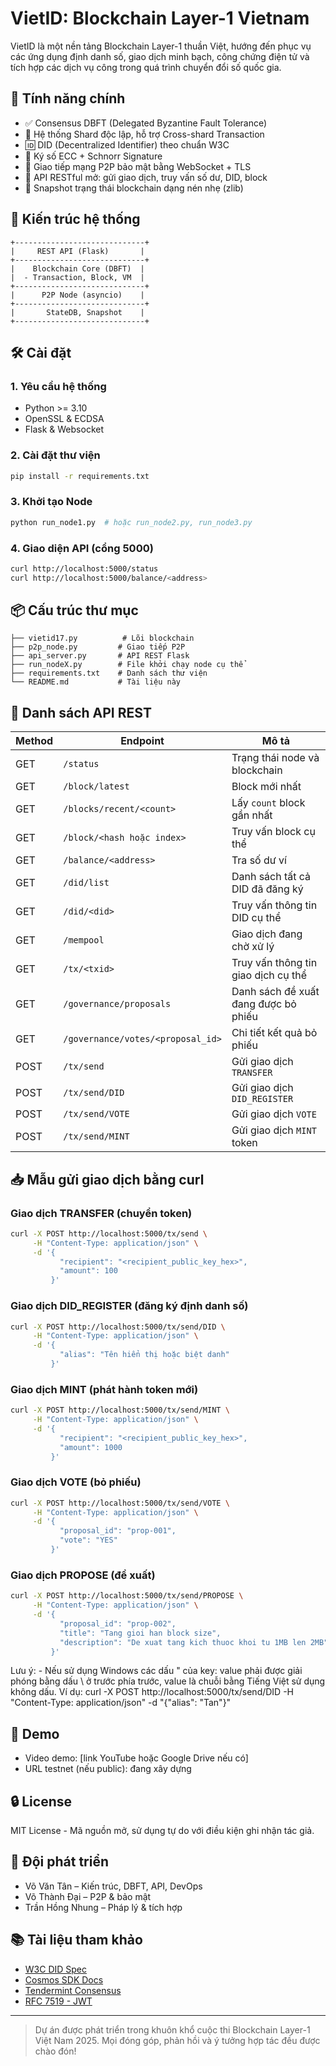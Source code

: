 # VietID: Blockchain Layer-1 Vietnam

VietID là một nền tảng Blockchain Layer-1 thuần Việt, 
hướng đến phục vụ các ứng dụng định danh số, giao dịch minh bạch, 
công chứng điện tử và tích hợp các dịch vụ công trong quá trình chuyển đổi số quốc gia.

## 🚀 Tính năng chính
- ✅ Consensus DBFT (Delegated Byzantine Fault Tolerance)
- 🧱 Hệ thống Shard độc lập, hỗ trợ Cross-shard Transaction
- 🆔 DID (Decentralized Identifier) theo chuẩn W3C
- 🔐 Ký số ECC + Schnorr Signature
- 📡 Giao tiếp mạng P2P bảo mật bằng WebSocket + TLS
- 🔁 API RESTful mở: gửi giao dịch, truy vấn số dư, DID, block
- 💾 Snapshot trạng thái blockchain dạng nén nhẹ (zlib)

## 🧩 Kiến trúc hệ thống
```
+-----------------------------+
|     REST API (Flask)       |
+-----------------------------+
|    Blockchain Core (DBFT)  |
|  - Transaction, Block, VM  |
+-----------------------------+
|      P2P Node (asyncio)    |
+-----------------------------+
|       StateDB, Snapshot    |
+-----------------------------+
```

## 🛠 Cài đặt
### 1. Yêu cầu hệ thống
- Python >= 3.10
- OpenSSL & ECDSA
- Flask & Websocket

### 2. Cài đặt thư viện
```bash
pip install -r requirements.txt
```

### 3. Khởi tạo Node
```bash
python run_node1.py  # hoặc run_node2.py, run_node3.py
```

### 4. Giao diện API (cổng 5000)
```bash
curl http://localhost:5000/status
curl http://localhost:5000/balance/<address>
```

## 📦 Cấu trúc thư mục
```
├── vietid17.py          # Lõi blockchain
├── p2p_node.py         # Giao tiếp P2P
├── api_server.py       # API REST Flask
├── run_nodeX.py        # File khởi chạy node cụ thể
├── requirements.txt    # Danh sách thư viện
└── README.md           # Tài liệu này
```

## 📡 Danh sách API REST
| Method | Endpoint                              | Mô tả |
|--------|----------------------------------------|------|
| GET    | `/status`                             | Trạng thái node và blockchain |
| GET    | `/block/latest`                       | Block mới nhất |
| GET    | `/blocks/recent/<count>`              | Lấy `count` block gần nhất |
| GET    | `/block/<hash hoặc index>`            | Truy vấn block cụ thể |
| GET    | `/balance/<address>`                  | Tra số dư ví |
| GET    | `/did/list`                           | Danh sách tất cả DID đã đăng ký |
| GET    | `/did/<did>`                          | Truy vấn thông tin DID cụ thể |
| GET    | `/mempool`                            | Giao dịch đang chờ xử lý |
| GET    | `/tx/<txid>`                          | Truy vấn thông tin giao dịch cụ thể |
| GET    | `/governance/proposals`               | Danh sách đề xuất đang được bỏ phiếu |
| GET    | `/governance/votes/<proposal_id>`     | Chi tiết kết quả bỏ phiếu |
| POST   | `/tx/send`                            | Gửi giao dịch `TRANSFER` |
| POST   | `/tx/send/DID`                        | Gửi giao dịch `DID_REGISTER` |
| POST   | `/tx/send/VOTE`                       | Gửi giao dịch `VOTE` |
| POST   | `/tx/send/MINT`                       | Gửi giao dịch `MINT` token |

## 📥 Mẫu gửi giao dịch bằng curl

### Giao dịch TRANSFER (chuyển token)
```bash
curl -X POST http://localhost:5000/tx/send \
     -H "Content-Type: application/json" \
     -d '{
           "recipient": "<recipient_public_key_hex>",
           "amount": 100
         }'
```

### Giao dịch DID_REGISTER (đăng ký định danh số)
```bash
curl -X POST http://localhost:5000/tx/send/DID \
     -H "Content-Type: application/json" \
     -d '{
           "alias": "Tên hiển thị hoặc biệt danh"
         }'
```

### Giao dịch MINT (phát hành token mới)
```bash
curl -X POST http://localhost:5000/tx/send/MINT \
     -H "Content-Type: application/json" \
     -d '{
           "recipient": "<recipient_public_key_hex>",
           "amount": 1000
         }'
```

### Giao dịch VOTE (bỏ phiếu)
```bash
curl -X POST http://localhost:5000/tx/send/VOTE \
     -H "Content-Type: application/json" \
     -d '{
           "proposal_id": "prop-001",
           "vote": "YES"
         }'
```

### Giao dịch PROPOSE (đề xuất)
```bash
curl -X POST http://localhost:5000/tx/send/PROPOSE \
     -H "Content-Type: application/json" \
     -d '{
           "proposal_id": "prop-002",
           "title": "Tang gioi han block size",
           "description": "De xuat tang kich thuoc khoi tu 1MB len 2MB"
         }'
```

Lưu ý: - Nếu sử dụng Windows các dấu " của key: value phải được giải phóng bằng dấu \ ở trước phía trước,
value là chuỗi bằng Tiếng Việt sử dụng không dấu.
Ví dụ: curl -X POST http://localhost:5000/tx/send/DID -H "Content-Type: application/json" -d "{\"alias\": \"Tan\"}"

## 🔬 Demo
- Video demo: [link YouTube hoặc Google Drive nếu có]
- URL testnet (nếu public): đang xây dựng

## 🔒 License
MIT License - Mã nguồn mở, sử dụng tự do với điều kiện ghi nhận tác giả.

## 👥 Đội phát triển
- Võ Văn Tân – Kiến trúc, DBFT, API, DevOps
- Võ Thành Đại – P2P & bảo mật
- Trần Hồng Nhung – Pháp lý & tích hợp

## 📚 Tài liệu tham khảo
- [W3C DID Spec](https://www.w3.org/TR/did-core/)
- [Cosmos SDK Docs](https://docs.cosmos.network)
- [Tendermint Consensus](https://docs.tendermint.com)
- [RFC 7519 - JWT](https://datatracker.ietf.org/doc/html/rfc7519)

---

> Dự án được phát triển trong khuôn khổ cuộc thi Blockchain Layer-1 Việt Nam 2025. Mọi đóng góp, phản hồi và ý tưởng hợp tác đều được chào đón!
